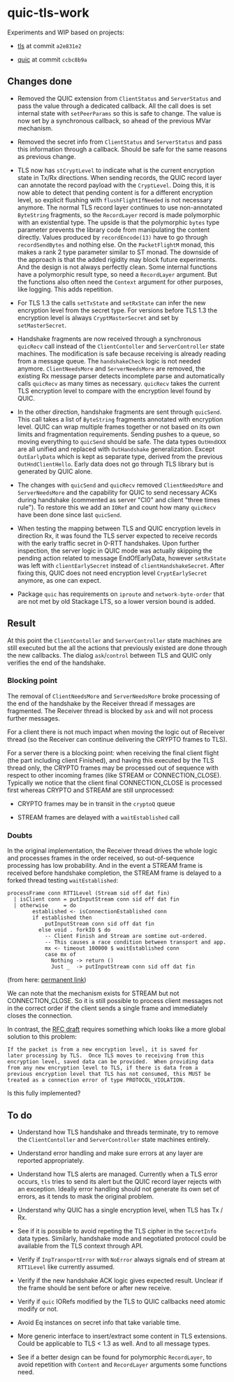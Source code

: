 # quic-tls-work

Experiments and WIP based on projects:

- [tls](https://github.com/vincenthz/hs-tls) at commit `a2e831e2`

- [quic](https://github.com/kazu-yamamoto/quic) at commit `ccbc8b9a`

## Changes done

- Removed the QUIC extension from `ClientStatus` and `ServerStatus` and pass the
  value through a dedicated callback.  All the call does is set internal state
  with `setPeerParams` so this is safe to change.  The value is now set by a
  synchronous callback, so ahead of the previous MVar mechanism.

- Removed the secret info from `ClientStatus` and `ServerStatus` and pass this
  information through a callback.  Should be safe for the same reasons as
  previous change.

- TLS now has `stCryptLevel` to indicate what is the current encryption state in
  Tx/Rx directions.  When sending records, the QUIC record layer can annotate
  the record payload with the `CryptLevel`.  Doing this, it is now able to
  detect that pending content is for a different encryption level, so explicit
  flushing with `flushFlightIfNeeded` is not necessary anymore.  The normal TLS
  record layer continues to use non-annotated `ByteString` fragments, so the
  `RecordLayer` record is made polymorphic with an existential type.  The upside
  is that the polymorphic `bytes` type parameter prevents the library code from
  manipulating the content directly.  Values produced by `recordEncode(13)` have
  to go through `recordSendBytes` and nothing else.  On the `PacketFlightM`
  monad, this makes a rank 2 type parameter similar to ST monad.  The downside
  of the approach is that the added rigidity may block future experiments.  And
  the design is not always perfectly clean.  Some internal functions have a
  polymorphic result type, so need a `RecordLayer` argument.  But the functions
  also often need the `Context` argument for other purposes, like logging.  This
  adds repetition.

- For TLS 1.3 the calls `setTxState` and `setRxState` can infer the new
  encryption level from the secret type.  For versions before TLS 1.3 the
  encryption level is always `CryptMasterSecret` and set by `setMasterSecret`.

- Handshake fragments are now received through a synchronous `quicRecv` call
  instead of the `ClientContoller` and `ServerController` state machines.  The
  modification is safe because receiving is already reading from a message
  queue.  The `handshakeCheck` logic is not needed anymore.  `ClientNeedsMore`
  and `ServerNeedsMore` are removed, the existing Rx message parser detects
  incomplete parse and automatically calls `quicRecv` as many times as
  necessary.  `quicRecv` takes the current TLS encryption level to compare with
  the encryption level found by QUIC.

- In the other direction, handshake fragments are sent through `quicSend`.  This
  call takes a list of `ByteString` fragments annotated with encryption level.
  QUIC can wrap multiple frames together or not based on its own limits and
  fragmentation requirements.  Sending pushes to a queue, so moving everything
  to `quicSend` should be safe.  The data types `OutHndXXX` are all unified and
  replaced with `OutHandshake` generalization.  Except `OutEarlyData` which is
  kept as separate type, derived from the previous `OutHndClientHello`.  Early
  data does not go through TLS library but is generated by QUIC alone.

- The changes with `quicSend` and `quicRecv` removed `ClientNeedsMore` and
  `ServerNeedsMore` and the capability for QUIC to send necessary ACKs during
  handshake (commented as server "CI0" and client "three times rule").  To
  restore this we add an `IORef` and count how many `quicRecv` have been done
  since last `quicSend`.

- When testing the mapping between TLS and QUIC encryption levels in direction
  Rx, it was found the TLS server expected to receive records with the early
  traffic secret in 0-RTT handshakes.  Upon further inspection, the server logic
  in QUIC mode was actually skipping the pending action related to message
  EndOfEarlyData, however `setRxState` was left with `clientEarlySecret` instead
  of `clientHandshakeSecret`.  After fixing this, QUIC does not need encryption
  level `CryptEarlySecret` anymore, as one can expect.

- Package `quic` has requirements on `iproute` and `network-byte-order` that are
  not met by old Stackage LTS, so a lower version bound is added.

## Result

At this point the `ClientContoller` and `ServerController` state machines are
still executed but the all the actions that previously existed are done through
the new callbacks.  The dialog `ask`/`control` between TLS and QUIC only
verifies the end of the handshake.

### Blocking point

The removal of `ClientNeedsMore` and `ServerNeedsMore` broke processing of the
end of the handshake by the Receiver thread if messages are fragmented.  The
Receiver thread is blocked by `ask` and will not process further messages.

For a client there is not much impact when moving the logic out of Receiver
thread (so the Receiver can continue delivering the CRYPTO frames to TLS).

For a server there is a blocking point:  when receiving the final client flight
(the part including client Finished), and having this executed by the TLS thread
only, the CRYPTO frames may be processed out of sequence with respect to other
incoming frames (like STREAM or CONNECTION_CLOSE).  Typically we notice that the
client final CONNECTION_CLOSE is processed first whereas CRYPTO and STREAM are
still unprocessed:

- CRYPTO frames may be in transit in the `cryptoQ` queue

- STREAM frames are delayed with a `waitEstablished` call

### Doubts

In the original implementation, the Receiver thread drives the whole logic and
processes frames in the order received, so out-of-sequence processing has low
probability.  And in the event a STREAM frame is received before handshake
completion, the STREAM frame is delayed to a forked thread testing
`waitEstablished`:

    processFrame conn RTT1Level (Stream sid off dat fin)
      | isClient conn = putInputStream conn sid off dat fin
      | otherwise     = do
            established <- isConnectionEstablished conn
            if established then
                putInputStream conn sid off dat fin
              else void . forkIO $ do
                -- Client Finish and Stream are somtime out-ordered.
                -- This causes a race condition between transport and app.
                mx <- timeout 100000 $ waitEstablished conn
                case mx of
                  Nothing -> return ()
                  Just _  -> putInputStream conn sid off dat fin

(from here: [permanent link](https://github.com/kazu-yamamoto/quic/blob/ccbc8b9ab50c0d02b8c15963582f3cd99444c961/Network/QUIC/Receiver.hs#L176))

We can note that the mechanism exists for STREAM but not CONNECTION_CLOSE.  So
it is still possible to process client messages not in the correct order if the
client sends a single frame and immediately closes the connection.

In contrast, the [RFC draft](https://tools.ietf.org/html/draft-ietf-quic-tls-27#section-4.1.3)
requires something which looks like a more global solution to this problem:

    If the packet is from a new encryption level, it is saved for
    later processing by TLS.  Once TLS moves to receiving from this
    encryption level, saved data can be provided.  When providing data
    from any new encryption level to TLS, if there is data from a
    previous encryption level that TLS has not consumed, this MUST be
    treated as a connection error of type PROTOCOL_VIOLATION.

Is this fully implemented?

## To do

- Understand how TLS handshake and threads terminate, try to remove the
  `ClientContoller` and `ServerController` state machines entirely.

- Understand error handling and make sure errors at any layer are reported
  appropriately.
  
- Understand how TLS alerts are managed.  Currently when a TLS error occurs,
  `tls` tries to send its alert but the QUIC record layer rejects with an
  exception.  Ideally error handling should not generate its own set of errors,
  as it tends to mask the original problem.

- Understand why QUIC has a single encryption level, when TLS has Tx / Rx.

- See if it is possible to avoid repeting the TLS cipher in the `SecretInfo`
  data types.  Similarly, handshake mode and negotiated protocol could be
  available from the TLS context through API.

- Verify if `InpTransportError` with `NoError` always signals end of stream at
  `RTT1Level` like currently assumed.

- Verify if the new handshake ACK logic gives expected result.  Unclear if the
  frame should be sent before or after new receive.

- Verify if `quic` IORefs modified by the TLS to QUIC callbacks need atomic
  modify or not.

- Avoid Eq instances on secret info that take variable time.

- More generic interface to insert/extract some content in TLS extensions.
  Could be applicable to TLS < 1.3 as well.  And to all message types.

- See if a better design can be found for polymorphic `RecordLayer`, to avoid
  repetition with `Content` and `RecordLayer` arguments some functions need.
